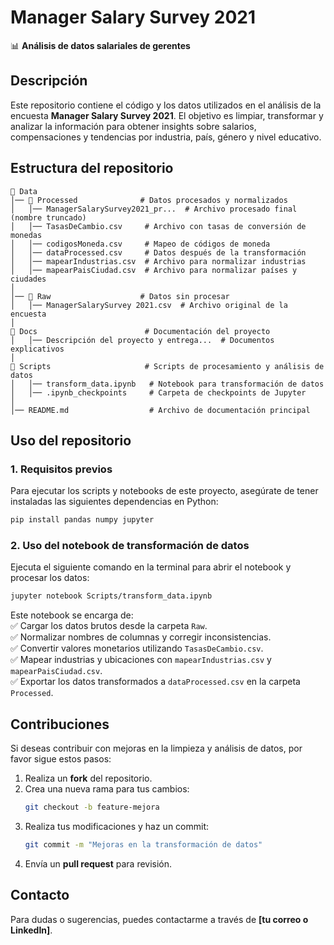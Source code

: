 # **Manager Salary Survey 2021**  
📊 **Análisis de datos salariales de gerentes**  

## **Descripción**  
Este repositorio contiene el código y los datos utilizados en el análisis de la encuesta **Manager Salary Survey 2021**. El objetivo es limpiar, transformar y analizar la información para obtener insights sobre salarios, compensaciones y tendencias por industria, país, género y nivel educativo.  

## **Estructura del repositorio**  

```
📂 Data
│── 📂 Processed              # Datos procesados y normalizados
│   │── ManagerSalarySurvey2021_pr...  # Archivo procesado final (nombre truncado)
│   │── TasasDeCambio.csv     # Archivo con tasas de conversión de monedas
│   │── codigosMoneda.csv     # Mapeo de códigos de moneda
│   │── dataProcessed.csv     # Datos después de la transformación
│   │── mapearIndustrias.csv  # Archivo para normalizar industrias
│   │── mapearPaisCiudad.csv  # Archivo para normalizar países y ciudades
│
│── 📂 Raw                    # Datos sin procesar
│   │── ManagerSalarySurvey 2021.csv  # Archivo original de la encuesta
│
📂 Docs                        # Documentación del proyecto
│   │── Descripción del proyecto y entrega...  # Documentos explicativos
│
📂 Scripts                     # Scripts de procesamiento y análisis de datos
│   │── transform_data.ipynb   # Notebook para transformación de datos
│   │── .ipynb_checkpoints     # Carpeta de checkpoints de Jupyter
│
│── README.md                  # Archivo de documentación principal
```

## **Uso del repositorio**  

### **1. Requisitos previos**  
Para ejecutar los scripts y notebooks de este proyecto, asegúrate de tener instaladas las siguientes dependencias en Python:  

```bash
pip install pandas numpy jupyter
```

### **2. Uso del notebook de transformación de datos**  
Ejecuta el siguiente comando en la terminal para abrir el notebook y procesar los datos:  

```bash
jupyter notebook Scripts/transform_data.ipynb
```

Este notebook se encarga de:  
✅ Cargar los datos brutos desde la carpeta `Raw`.  
✅ Normalizar nombres de columnas y corregir inconsistencias.  
✅ Convertir valores monetarios utilizando `TasasDeCambio.csv`.  
✅ Mapear industrias y ubicaciones con `mapearIndustrias.csv` y `mapearPaisCiudad.csv`.  
✅ Exportar los datos transformados a `dataProcessed.csv` en la carpeta `Processed`.  

## **Contribuciones**  
Si deseas contribuir con mejoras en la limpieza y análisis de datos, por favor sigue estos pasos:  
1. Realiza un **fork** del repositorio.  
2. Crea una nueva rama para tus cambios:  
   ```bash
   git checkout -b feature-mejora
   ```  
3. Realiza tus modificaciones y haz un commit:  
   ```bash
   git commit -m "Mejoras en la transformación de datos"
   ```  
4. Envía un **pull request** para revisión.  

## **Contacto**  
Para dudas o sugerencias, puedes contactarme a través de **[tu correo o LinkedIn]**.  


